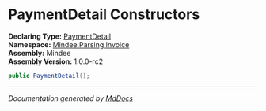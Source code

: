 ﻿<!--  
  <auto-generated>   
    The contents of this file were generated by a tool.  
    Changes to this file may be list if the file is regenerated  
  </auto-generated>   
-->

# PaymentDetail Constructors

**Declaring Type:** [PaymentDetail](../index.md)  
**Namespace:** [Mindee.Parsing.Invoice](../../index.md)  
**Assembly:** Mindee  
**Assembly Version:** 1.0.0\-rc2

```csharp
public PaymentDetail();
```
___

*Documentation generated by [MdDocs](https://github.com/ap0llo/mddocs)*

